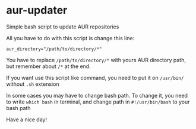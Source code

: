 # aur-updater
Simple bash script to update AUR repositories

All you have to do with this script is change this line:  

`aur_directory="/path/to/directory/*"`

You have to replace `/path/to/directory/*` with yours AUR directory path, but remember about `/*` at the end.

If you want use this script like command, you need to put it on `/usr/bin/` without `.sh` extension

In some cases you may have to change bash path. To change it, you need to write `which bash` in terminal, and change path in `#!/usr/bin/bash` to your bash path

Have a nice day!
